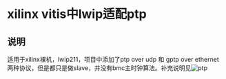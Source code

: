

# xilinx vitis中lwip适配ptp

## 说明

适用于xilinx裸机，lwip211，项目中添加了ptp over udp 和 gptp over ethernet两种协议，但是都只是做slave，并没有bmc主时钟算法。补充说明见![ptp](https://dereck-327.github.io/2025/09/17/Vivado-Vitis%E5%B9%B3%E5%8F%B0-Vitis-ptp%E7%A7%BB%E6%A4%8D%E5%88%B0lwip%E8%AE%B0%E5%BD%95/)